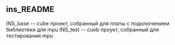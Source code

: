 ## ins_README

INS_base -- cube проект, собранный для платы с подключением библиотеки для mpu
INS_test -- cueb проукт, собранный для тестирования mpu 
